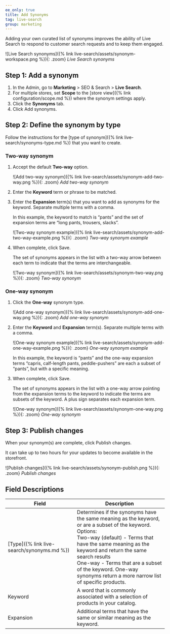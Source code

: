 ```yaml
---
ee_only: true
title: Add Synonyms
tag: live-search
group: marketing
---
```


Adding your own curated list of synonyms improves the ability of Live Search to respond to customer search requests and to keep them engaged.

![Live Search synonyms]({% link live-search/assets/synonym-workspace.png %}){: .zoom}
_Live Search synonyms_

## Step 1: Add a synonym

1. In the Admin, go to **Marketing** > SEO & Search > **Live Search**.
1. For multiple stores, set **Scope** to the [store view]({% link configuration/scope.md %}) where the synonym settings apply.
1. Click the **Synonyms** tab.
1. Click <span class="btn">Add synonyms</span>.

## Step 2: Define the synonym by type

Follow the instructions for the [type of synonym]({% link live-search/synonyms-type.md %}) that you want to create.

### Two-way synonym

1. Accept the default **Two-way** option.

   ![Add two-way synonym]({% link live-search/assets/synonym-add-two-way.png %}){: .zoom}
   _Add two-way synonym_

1. Enter the **Keyword** term or phrase to be matched.
1. Enter the **Expansion** term(s) that you want to add as synonyms for the keyword. Separate multiple terms with a comma.

   In this example, the keyword to match is “pants” and the set of expansion terms are “long pants, trousers, slacks”.

   ![Two-way synonym example]({% link live-search/assets/synonym-add-two-way-example.png %}){: .zoom}
   _Two-way synonym example_

1. When complete, click <span class="btn">Save</span>.

   The set of synonyms appears in the list with a two-way arrow between each term to indicate that the terms are interchangeable.

   ![Two-way synonym]({% link live-search/assets/synonym-two-way.png %}){: .zoom}
   _Two-way synonym_

### One-way synonym

1. Click the **One-way** synonym type.

   ![Add one-way synonym]({% link live-search/assets/synonym-add-one-way.png %}){: .zoom}
   _Add one-way synonym_

1. Enter the **Keyword** and **Expansion** term(s). Separate multiple terms with a comma.

   ![One-way synonym example]({% link live-search/assets/synonym-add-one-way-example.png %}){: .zoom}
   _One-way synonym example_

   In this example, the keyword is “pants” and the one-way expansion terms “capris, calf-length pants, peddle-pushers” are each a subset of “pants”, but with a specific meaning.

1. When complete, click <span class="btn">Save</span>.

   The set of synonyms appears in the list with a one-way arrow pointing from the expansion terms to the keyword to indicate the terms are subsets of the keyword. A plus sign separates each expansion term.

   ![One-way synonym]({% link live-search/assets/synonym-one-way.png %}){: .zoom}
   _One-way synonym_

## Step 3: Publish changes

When your synonym(s) are complete, click <span class="btn">Publish changes</span>.

It can take up to two hours for your updates to become available in the storefront.

   ![Publish changes]({% link live-search/assets/synonym-publish.png %}){: .zoom}
   _Publish changes_
## Field Descriptions

|Field |Description |
|--- |--- |
|[Type]({% link live-search/synonyms.md %}) |Determines if the synonyms have the same meaning as the keyword, or are a subset of the keyword. Options:<br />Two-way (default) - Terms that have the same meaning as the keyword and return the same search results<br />One-way - Terms that are a subset of the keyword. One-way synonyms return a more narrow list of specific products. |
|Keyword |A word that is commonly associated with a selection of products in your catalog. |
|Expansion |Additional terms that have the same or similar meaning as the keyword. |
